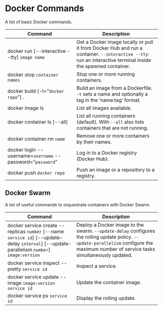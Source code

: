 # Docker Commands

A list of basic Docker commands.

| Command | Description |
| ----- | ----- |
| docker run [--interactive --tty] `image name` | Get a Docker image locally or pull it from Docker Hub and run a container. `--interactive --tty`: run an interactive terminal inside the spawned container. |
| docker stop `container names` | Stop one or more running containers. |
| docker build [-t="`docker repo`"] . | Build an image from a Dockerfile. `-t` sets a name and optionally a tag in the ‘name:tag’ format. |
| docker image ls | List all images available. |
| docker container ls [--all] | List all running containers (default). With `--all` also lists containers that are not running. |
| docker container rm `name` | Remove one or more containers by their names. |
| docker login --username=`username` --password="`password`" | Log in to a Docker registry (Docker Hub). |
| docker push `docker repo` | Push an image or a repository to a registry. |

## Docker Swarm

A list of useful commands to orquestrate containers with Docker Swarm.

| Command | Description |
| ----- | ----- |
| docker service create --replicas `number` [--name `service id`] [--update-delay `interval`] [--update-parallelism `number`] `image:version` | Deploy a Docker image to the swarm. `--update-delay` configures the rolling update policy. `--update-parallelism` configure the maximum number of service tasks simultaneously updated. |
| docker service inspect --pretty `service id` | Inspect a service. |
| docker service update --image `image:version` `service id` | Update the container image. |
| docker service ps `service id` | Display the rolling update. |

